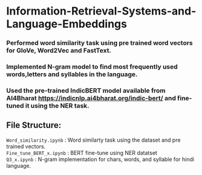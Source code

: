 # Information-Retrieval-Systems-and-Language-Embeddings

### Performed word similarity task using pre trained word vectors for GloVe, Word2Vec and FastText.
### Implemented N-gram model to find most frequently used words,letters and syllables in the language.
### Used the pre-trained IndicBERT model available from AI4Bharat https://indicnlp.ai4bharat.org/indic-bert/ and fine-tuned it using the NER task.
## File Structure:
`Word_similarity.ipynb` : Word similarty task using the dataset and pre trained vectors. <br>
`Fine_tune_BERT_x.ipynb` : BERT fine-tune using NER datatset<br>
`Q3_x.ipynb` : N-gram implementation for chars, words, and syllable for hindi language. <br>

